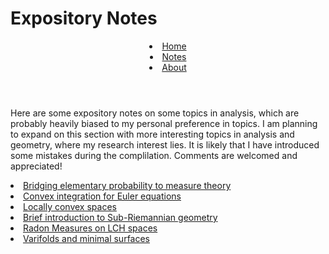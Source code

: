 <html>
    <link rel="stylesheet" href="style.css">
    <head> <h1>
      Expository Notes
    </h1>
    </head>
    <header> 
         <li class="masthead__menu-item">
          <a href="https://anduin-dk.github.io/AcademicWeb">Home</a>
            </li>
          <li class="masthead__menu-item">
          <a href="https://anduin-dk.github.io/AcademicWeb/notes.html">Notes</a>
            </li>
          <li class="masthead__menu-item">
          <a href="https://anduin-dk.github.io/AcademicWeb/about.html">About</a>
            </li>
    </header>
  <body>
        <section>
          <p>
            Here are some expository notes on some topics in analysis, which are probably heavily biased to my 
            personal preference in topics. I am planning to expand on this section with more interesting topics 
            in analysis and geometry, where my research interest lies.
            It is likely that I have introduced some mistakes during the complilation. 
            Comments are welcomed and appreciated!
          </p>
        </section>
          <nav>
              <li class="masthead__menu-item">
                  <a href = "./Bridging_to_measure_theoretic_probability.pdf">Bridging elementary probability to measure theory</a>
              </li>
              <li class = "masthead__menu-item">
                <a href = "anduin-dk.github.io/AcademicWeb/Convex_integration_From_Nash_embeddings_to_Euler_equation (4).pdf">Convex integration for Euler equations</a>
              </li>
              <li class = "masthead__menu-item">
                  <a href = "anduin-dk.github.io/AcademicWeb/LocallyConvexAnalysis.pdf">Locally convex spaces</a>
              </li>
              <li class = "masthead__menu-item">
                <a href = "anduin-dk.github.io/AcademicWeb/SubRiemStructures.pdf">Brief introduction to Sub-Riemannian geometry</a>
              </li>
              <li class = "masthead__menu-item">
                <a href = "anduin-dk.github.io/AcademicWeb/RadonMeasures.pdf">Radon Measures on LCH spaces</a>
              </li>
              <li class = "masthead__menu-item">
                <a href = "anduin-dk.github.io/AcademicWeb/VarifoldGeom.pdf">Varifolds and minimal surfaces</a>
              </li>
          </nav> 
  </body>
</html>
